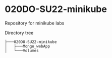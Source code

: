 # 020DO-SU22-minikube
Repository for minikube labs

Directory tree
```
├───020DO-SU22-minikube
│   ├───Mongo_webApp
│   └───Volumes
```